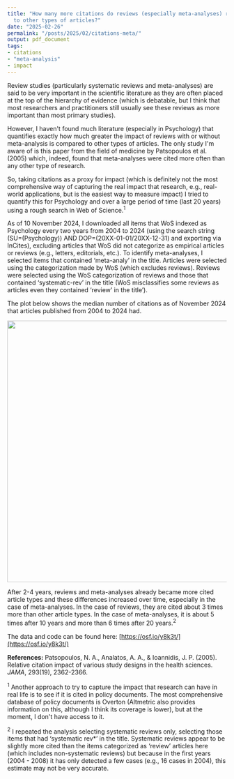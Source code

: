 ```yaml
---
title: "How many more citations do reviews (especially meta-analyses) receive compared
  to other types of articles?"
date: "2025-02-26"
permalink: "/posts/2025/02/citations-meta/"
output: pdf_document
tags:
- citations
- "meta-analysis"
- impact
---
```


Review studies (particularly systematic reviews and meta-analyses) are said to be very important in the scientific literature as they are often placed at the top of the hierarchy of evidence (which is debatable, but I think that most researchers and practitioners still usually see these reviews as more important than most primary studies).

However, I haven't found much literature (especially in Psychology) that quantifies exactly how much greater the impact of reviews with or without meta-analysis is compared to other types of articles. The only study I'm aware of is this paper from the field of medicine by Patsopoulos et al. (2005) which, indeed, found that meta-analyses were cited more often than any other type of research.

So, taking citations as a proxy for impact (which is definitely not the most comprehensive way of capturing the real impact that research, e.g., real-world applications, but is the easiest way to measure impact) I tried to quantify this for Psychology and over a large period of time (last 20 years) using a rough search in Web of Science.<sup>1</sup> 

As of 10 November 2024, I downloaded all items that WoS indexed as Psychology every two years from 2004 to 2024 (using the search string (SU=(Psychology)) AND DOP=(20XX-01-01/20XX-12-31) and exporting via InCites), excluding articles that WoS did not categorize as empirical articles or reviews (e.g., letters, editorials, etc.). To identify meta-analyses, I selected items that contained ‘meta-analy’ in the title. Articles were selected using the categorization made by WoS (which excludes reviews). Reviews were selected using the WoS categorization of reviews and those that contained ‘systematic-rev’ in the title (WoS misclassifies some reviews as articles even they contained ‘review’ in the title’).

The plot below shows the median number of citations as of November 2024 that articles published from 2004 to 2024 had.

<img src="/images/500x300.png" width="600" height="600" />

After 2-4 years, reviews and meta-analyses already became more cited article types and these differences increased over time, especially in the case of meta-analyses. In the case of reviews, they are cited about 3 times more than other article types. In the case of meta-analyses, it is about 5 times after 10 years and more than 6 times after 20 years.<sup>2</sup>

The data and code can be found here: [https://osf.io/y8k3t/](https://osf.io/y8k3t/)

**References:**
Patsopoulos, N. A., Analatos, A. A., & Ioannidis, J. P. (2005). Relative citation impact of various study designs in the health sciences. *JAMA*, 293(19), 2362-2366.

<sup>1</sup> Another approach to try to capture the impact that research can have in real life is to see if it is cited in policy documents. The most comprehensive database of policy documents is Overton (Altmetric also provides information on this, although I think its coverage is lower), but at the moment, I don't have access to it.

<sup>2</sup> I repeated the analysis selecting systematic reviews only, selecting those items that had ‘systematic rev*’ in the title. Systematic reviews appear to be slightly more cited than the items categorized as ‘review’ articles here (which includes non-systematic reviews) but because in the first years (2004 - 2008) it has only detected a few cases (e.g., 16 cases in 2004), this estimate may not be very accurate.